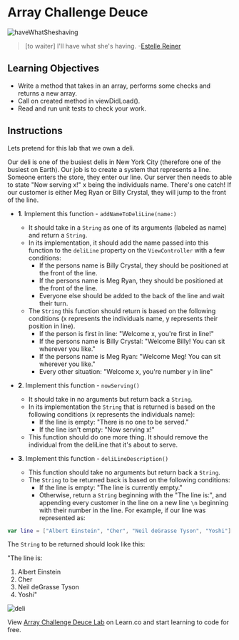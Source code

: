 # Array Challenge Deuce

![haveWhatSheshaving](http://i.imgur.com/anXw03E.png?1)

> [to waiter] I'll have what she's having. -[Estelle Reiner](https://en.wikipedia.org/wiki/Estelle_Reiner)

 
## Learning Objectives

- Write a method that takes in an array, performs some checks and returns a new array.
- Call on created method in viewDidLoad().
- Read and run unit tests to check your work.

## Instructions

Lets pretend for this lab that we own a deli.

Our deli is one of the busiest delis in New York City (therefore one of the busiest on Earth). Our job is to create a system that represents a line. Someone enters the store, they enter our line. Our server then needs to able to state "Now serving x!" x being the individuals name. There's one catch! If our customer is either Meg Ryan or Billy Crystal, they will jump to the front of the line.



* **1**. Implement this function - `addNameToDeliLine(name:)` 
	* It should take in a `String` as one of its arguments (labeled as name) and return a `String`. 
	* In its implementation, it should add the name passed into this function to the `deliLine` property on the `ViewController` with a few conditions:
		* If the persons name is Billy Crystal, they should be positioned at the front of the line.
		* If the persons name is Meg Ryan, they should be positioned at the front of the line.
		* Everyone else should be added to the back of the line and wait their turn.
	* The `String` this function should return is based on the following conditions (x represents the individuals name, y represents their position in line).
		* If the person is first in line: "Welcome x, you're first in line!"
		* If the persons name is Billy Crystal: "Welcome Billy! You can sit wherever you like."
		* If the persons name is Meg Ryan: "Welcome Meg! You can sit wherever you like."
		* Every other situation: "Welcome x, you're number y in line"
		

* **2**. Implement this function - `nowServing()`
	* It should take in no arguments but return back a `String`.
	* In its implementation the `String` that is returned is based on the following conditions (x represents the individuals name):
		* If the line is empty: "There is no one to be served."
		* If the line isn't empty: "Now serving x!"
	* This function should do one more thing. It should remove the individual from the deliLine that it's about to serve.
	

* **3**. Implement this function - `deliLineDescription()`
	* This function should take no arguments but return back a `String`.
	* The `String` to be returned back is based on the following conditions:
		* If the line is empty: "The line is currently empty."
		* Otherwise, return a `String` beginning with the "The line is:", and appending every customer in the line on a new line `\n` beginning with their number in the line. For example, if our line was represented as:
		
```swift
var line = ["Albert Einstein", "Cher", "Neil deGrasse Tyson", "Yoshi"]
```

The `String` to be returned should look like this:

"The line is:  
1. Albert Einstein  
2. Cher  
3. Neil deGrasse Tyson  
4. Yoshi"


![deli](http://i.imgur.com/4CElvfV.png?1)


<p class='util--hide'>View <a href='https://learn.co/lessons/swift-arrayChallengeToo-lab'>Array Challenge Deuce Lab</a> on Learn.co and start learning to code for free.</p>
